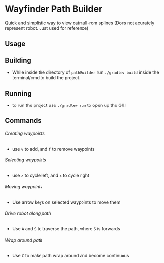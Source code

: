 # Wayfinder Path Builder
Quick and simplistic way to view catmull-rom splines (Does not acurately represent robot. Just used for reference)

## Usage

## Building
- While inside the directory of `pathBuilder` run `./gradlew build` inside the terminal/cmd to build the project.

## Running
- to run the project use `./gradlew run` to open up the GUI

## Commands

###### Creating waypoints
- use `v` to add, and `f` to remove waypoints
###### Selecting waypoints
- use `z` to cycle left, and `x` to cycle right
###### Moving waypoints
- Use arrow keys on selected waypoints to move them
###### Drive robot along path
- Use `A` and `S` to traverse the path, where `S` is forwards
###### Wrap around path
- Use `C` to make path wrap around and become continuous
